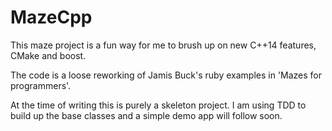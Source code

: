 # MazeCpp

This maze project is a fun way for me to brush up on new C++14 features, CMake and boost.

The code is a loose reworking of Jamis Buck's ruby examples in 'Mazes for programmers'.

At the time of writing this is purely a skeleton project. I am using TDD to build up the base classes and a simple demo app will follow soon.
